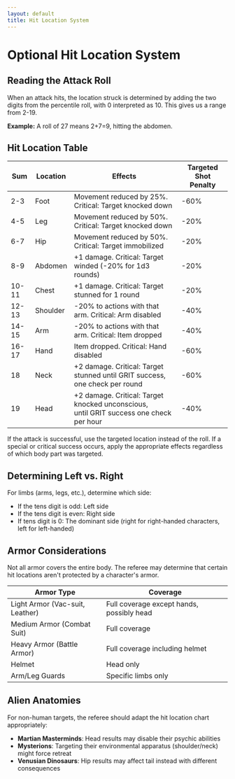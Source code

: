 ```yaml
---
layout: default
title: Hit Location System
---
```


# Optional Hit Location System

## Reading the Attack Roll

When an attack hits, the location struck is determined by adding the two digits from the percentile roll, with 0 interpreted as 10. This gives us a range from 2-19.

**Example:** A roll of 27 means 2+7=9, hitting the abdomen.

## Hit Location Table

| Sum   | Location | Effects                                                                                      | Targeted Shot Penalty |
| ----- | -------- | -------------------------------------------------------------------------------------------- | --------------------- |
| 2-3   | Foot     | Movement reduced by 25%. Critical: Target knocked down                                       | -60%                  |
| 4-5   | Leg      | Movement reduced by 50%. Critical: Target knocked down                                       | -20%                  |
| 6-7   | Hip      | Movement reduced by 50%. Critical: Target immobilized                                        | -20%                  |
| 8-9   | Abdomen  | +1 damage. Critical: Target winded (-20% for 1d3 rounds)                                     | -20%                  |
| 10-11 | Chest    | +1 damage. Critical: Target stunned for 1 round                                              | -20%                  |
| 12-13 | Shoulder | -20% to actions with that arm. Critical: Arm disabled                                        | -40%                  |
| 14-15 | Arm      | -20% to actions with that arm. Critical: Item dropped                                        | -40%                  |
| 16-17 | Hand     | Item dropped. Critical: Hand disabled                                                        | -60%                  |
| 18    | Neck     | +2 damage. Critical: Target stunned until GRIT success, one check per round                  | -60%                  |
| 19    | Head     | +2 damage. Critical: Target knocked unconscious,<br />until GRIT success one check per hour | -40%                  |

If the attack is successful, use the targeted location instead of the roll. If a special or critical success occurs, apply the appropriate effects regardless of which body part was targeted.

## Determining Left vs. Right

For limbs (arms, legs, etc.), determine which side:

- If the tens digit is odd: Left side
- If the tens digit is even: Right side
- If tens digit is 0: The dominant side (right for right-handed characters, left for left-handed)

## Armor Considerations

Not all armor covers the entire body. The referee may determine that certain hit locations aren't protected by a character's armor.

| Armor Type                      | Coverage                                  |
| ------------------------------- | ----------------------------------------- |
| Light Armor (Vac-suit, Leather) | Full coverage except hands, possibly head |
| Medium Armor (Combat Suit)      | Full coverage                             |
| Heavy Armor (Battle Armor)      | Full coverage including helmet            |
| Helmet                          | Head only                                 |
| Arm/Leg Guards                  | Specific limbs only                       |

## Alien Anatomies

For non-human targets, the referee should adapt the hit location chart appropriately:

- **Martian Masterminds**: Head results may disable their psychic abilities
- **Mysterions**: Targeting their environmental apparatus (shoulder/neck) might force retreat
- **Venusian Dinosaurs**: Hip results may affect tail instead with different consequences
